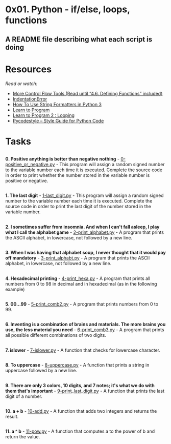 # 0x01. Python - if/else, loops, functions

## A README file describing what each script is doing

# Resources
_Read or watch:_

 * [More Control Flow Tools (Read until “4.6. Defining Functions” included)](https://docs.python.org/3/tutorial/controlflow.html)
 * [IndentationError](https://www.youtube.com/watch?v=1QXOd2ZQs-Q)
 * [How To Use String Formatters in Python 3](https://www.digitalocean.com/community/tutorials/how-to-use-string-formatters-in-python-3)
 * [Learn to Program](https://www.youtube.com/playlist?list=PLGLfVvz_LVvTn3cK5e6LjhgGiSeVlIRwt)
 * [Learn to Program 2 : Looping](https://www.youtube.com/playlist?list=PLGLfVvz_LVvTn3cK5e6LjhgGiSeVlIRwt)
 * [Pycodestyle – Style Guide for Python Code](https://pypi.org/project/pycodestyle/)

##
# Tasks
##

__0. Positive anything is better than negative nothing__ - [0-positive_or_negative.py](./0-positive_or_negative.py) - This program will assign a random signed number to the variable number each time it is executed. Complete the source code in order to print whether the number stored in the variable number is positive or negative.
##
__1. The last digit__ - [1-last_digit.py](./1-last_digit.py) - This program will assign a random signed number to the variable number each time it is executed. Complete the source code in order to print the last digit of the number stored in the variable number.
##
__2. I sometimes suffer from insomnia. And when I can't fall asleep, I play what I call the alphabet game__ - [2-print_alphabet.py](./2-print_alphabet.py) - A program that prints the ASCII alphabet, in lowercase, not followed by a new line.
##
__3. When I was having that alphabet soup, I never thought that it would pay off
mandatory__ - [3-print_alphabt.py](./3-print_alphabt.py) - A program that prints the ASCII alphabet, in lowercase, not followed by a new line.
##
__4. Hexadecimal printing__ - [4-print_hexa.py](./4-print_hexa.py) - A program that prints all numbers from 0 to 98 in decimal and in hexadecimal (as in the following example)
##
__5. 00...99__ - [5-print_comb2.py](./5-print_comb2.py) - A program that prints numbers from 0 to 99.
##
__6. Inventing is a combination of brains and materials. The more brains you use, the less material you need__ - [6-print_comb3.py](./6-print_comb3.py) - A program that prints all possible different combinations of two digits.
##
__7. islower__ - [7-islower.py](./7-islower.py) - A function that checks for lowercase character.
##
__8. To uppercase__ - [8-uppercase.py](./8-uppercase.py) - A function that prints a string in uppercase followed by a new line.
##
__9. There are only 3 colors, 10 digits, and 7 notes; it's what we do with them that's important__ - [9-print_last_digit.py](./9-print_last_digit.py) - A function that prints the last digit of a number.
##
__10. a + b__ - [10-add.py](./10-add.py) - A function that adds two integers and returns the result.
##
__11. a ^ b__ - [11-pow.py](./11-pow.py) - A function that computes a to the power of b and return the value.
##